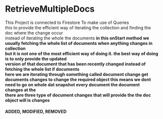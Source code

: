# RetrieveMultipleDocs
This Project is connected to Firestore To make use of Queries
<br>this to provide the efficient way of iterating the collection and finding the doc where the change occur
<br>instead of iterating the whole the documents
<b>in this onStart method we usually fetching the whole  list of documents when anything changes in collection
<br> but it is not one of the most efficient way of doing it. the best way of doing is to only provide the updated
<br>version of that document that has been recently changed instead of fetching the whole list if documents
<br>here we are iterating through something called document change get documents changes to change the required object this means we dont need to go on whole dat snapshot every document the document changes at the
<br> there are three type of document changes that will provide the the doc object will is changes 
#### ADDED, MODIFIED, REMOVED
